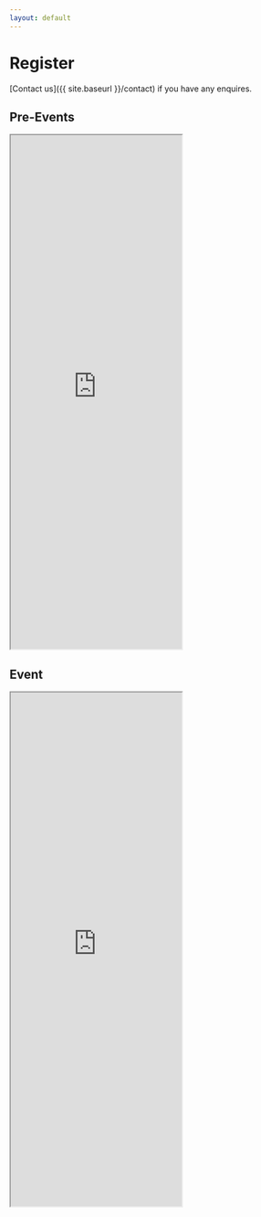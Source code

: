 ```yaml
---
layout: default
---
```


# Register

[Contact us]({{ site.baseurl }}/contact) if you have any enquires.

## Pre-Events

<iframe class="w100" height="900" src="https://tinyurl.com/bbcs18euler"></iframe>

## Event

<iframe class="w100" height="900" src="https://tinyurl.com/bbcs18main"></iframe>
